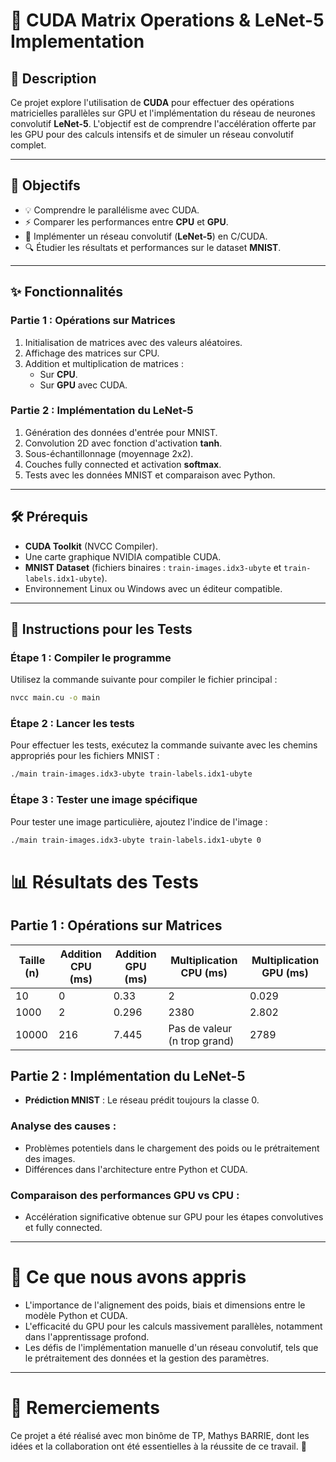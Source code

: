 # 🚀 CUDA Matrix Operations & LeNet-5 Implementation

## 📖 Description
Ce projet explore l'utilisation de **CUDA** pour effectuer des opérations matricielles parallèles sur GPU et l'implémentation du réseau de neurones convolutif **LeNet-5**. L'objectif est de comprendre l'accélération offerte par les GPU pour des calculs intensifs et de simuler un réseau convolutif complet.

---

## 🎯 Objectifs
- 💡 Comprendre le parallélisme avec CUDA.
- ⚡ Comparer les performances entre **CPU** et **GPU**.
- 🧠 Implémenter un réseau convolutif (**LeNet-5**) en C/CUDA.
- 🔍 Étudier les résultats et performances sur le dataset **MNIST**.

---

## ✨ Fonctionnalités
### Partie 1 : Opérations sur Matrices
1. Initialisation de matrices avec des valeurs aléatoires.
2. Affichage des matrices sur CPU.
3. Addition et multiplication de matrices :
   - Sur **CPU**.
   - Sur **GPU** avec CUDA.

### Partie 2 : Implémentation du LeNet-5
1. Génération des données d'entrée pour MNIST.
2. Convolution 2D avec fonction d'activation **tanh**.
3. Sous-échantillonnage (moyennage 2x2).
4. Couches fully connected et activation **softmax**.
5. Tests avec les données MNIST et comparaison avec Python.

---

## 🛠️ Prérequis
- **CUDA Toolkit** (NVCC Compiler).
- Une carte graphique NVIDIA compatible CUDA.
- **MNIST Dataset** (fichiers binaires : `train-images.idx3-ubyte` et `train-labels.idx1-ubyte`).
- Environnement Linux ou Windows avec un éditeur compatible.

---

## 🏃 Instructions pour les Tests
### Étape 1 : Compiler le programme
Utilisez la commande suivante pour compiler le fichier principal :
```bash
nvcc main.cu -o main
```

### Étape 2 : Lancer les tests
Pour effectuer les tests, exécutez la commande suivante avec les chemins appropriés pour les fichiers MNIST :
```bash
./main train-images.idx3-ubyte train-labels.idx1-ubyte
```

### Étape 3 : Tester une image spécifique
Pour tester une image particulière, ajoutez l'indice de l'image :
```bash
./main train-images.idx3-ubyte train-labels.idx1-ubyte 0
```

# 📊 Résultats des Tests

## Partie 1 : Opérations sur Matrices

| Taille \(n\) | Addition CPU (ms) | Addition GPU (ms) | Multiplication CPU (ms) | Multiplication GPU (ms) |
|--------------|--------------------|--------------------|--------------------------|--------------------------|
| 10           | 0                  | 0.33               | 2                        | 0.029                    |
| 1000         | 2                  | 0.296              | 2380                     | 2.802                    |
| 10000        | 216                | 7.445              | Pas de valeur (n trop grand) | 2789                 |

## Partie 2 : Implémentation du LeNet-5

- **Prédiction MNIST** : Le réseau prédit toujours la classe 0.

### Analyse des causes :

- Problèmes potentiels dans le chargement des poids ou le prétraitement des images.
- Différences dans l'architecture entre Python et CUDA.

### Comparaison des performances GPU vs CPU :

- Accélération significative obtenue sur GPU pour les étapes convolutives et fully connected.

---

# 🌟 Ce que nous avons appris

- L'importance de l'alignement des poids, biais et dimensions entre le modèle Python et CUDA.
- L'efficacité du GPU pour les calculs massivement parallèles, notamment dans l'apprentissage profond.
- Les défis de l'implémentation manuelle d'un réseau convolutif, tels que le prétraitement des données et la gestion des paramètres.

---

# 💬 Remerciements

Ce projet a été réalisé avec mon binôme de TP, Mathys BARRIE, dont les idées et la collaboration ont été essentielles à la réussite de ce travail. 🙌
